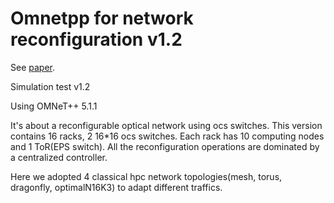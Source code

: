 # Omnetpp for network reconfiguration v1.2
See [paper](https://ieeexplore.ieee.org/document/8571306). 

Simulation  test v1.2

Using OMNeT++ 5.1.1

It's about a reconfigurable optical network using ocs switches.  This version contains 16 racks, 2 16*16 ocs switches. Each rack has 10 computing nodes and 1 ToR(EPS switch). All the reconfiguration operations are dominated by a centralized controller.

Here we adopted 4 classical hpc network topologies(mesh, torus, dragonfly, optimalN16K3) to adapt different traffics.